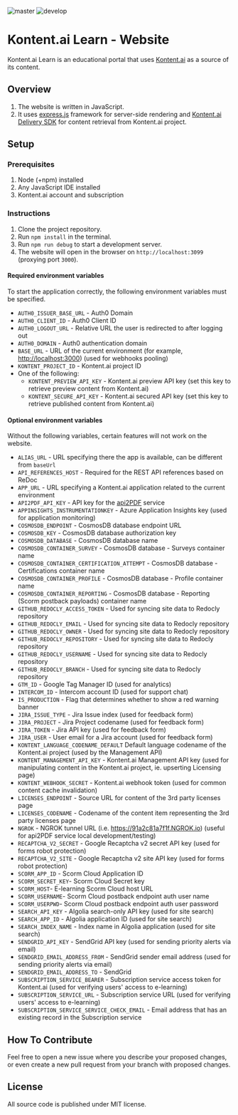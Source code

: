 ![master](https://github.com/Kontent-ai-Learn/kontent-ai-learn-web/actions/workflows/master_kcd-web-live-master(staging).yml/badge.svg)
![develop](https://github.com/Kontent-ai-Learn/kontent-ai-learn-web/actions/workflows/develop_kcd-web-live-dev(staging).yml/badge.svg)

# Kontent.ai Learn - Website

Kontent.ai Learn is an educational portal that uses [Kontent.ai](https://kontent.ai/) as a source of its content.

## Overview

1. The website is written in JavaScript.
1. It uses [express.js](https://expressjs.com/) framework for server-side rendering and [Kontent.ai Delivery SDK](https://github.com/kontent-ai/delivery-sdk-js) for content retrieval from Kontent.ai project.

## Setup

### Prerequisites

1. Node (+npm) installed
1. Any JavaScript IDE installed
1. Kontent.ai account and subscription

### Instructions

1. Clone the project repository.
1. Run `npm install` in the terminal.
1. Run `npm run debug` to start a development server.
1. The website will open in the browser on `http://localhost:3099` (proxying port `3000`).

#### Required environment variables

To start the application correctly, the following environment variables must be specified.

* `AUTH0_ISSUER_BASE_URL` - Auth0 Domain
* `AUTH0_CLIENT_ID` - Auth0 Client ID
* `AUTH0_LOGOUT_URL` - Relative URL the user is redirected to after logging out
* `AUTH0_DOMAIN` - Auth0 authentication domain
* `BASE_URL` - URL of the current environment (for example, <http://localhost:3000>) (used for webhooks pooling)
* `KONTENT_PROJECT_ID` - Kontent.ai project ID
* One of the following:
  * `KONTENT_PREVIEW_API_KEY` - Kontent.ai preview API key (set this key to retrieve preview content from Kontent.ai)
  * `KONTENT_SECURE_API_KEY` - Kontent.ai secured API key (set this key to retrieve published content from Kontent.ai)

#### Optional environment variables

Without the following variables, certain features will not work on the website.

* `ALIAS_URL` - URL specifying there the app is available, can be different from `baseUrl`
* `API_REFERENCES_HOST` - Required for the REST API references based on ReDoc
* `APP_URL` - URL specifying a Kontent.ai application related to the current environment
* `API2PDF_API_KEY` - API key for the [api2PDF](https://www.api2pdf.com/) service
* `APPINSIGHTS_INSTRUMENTATIONKEY` - Azure Application Insights key (used for application monitoring)
* `COSMOSDB_ENDPOINT` - CosmosDB database endpoint URL
* `COSMOSDB_KEY` - CosmosDB database authorization key
* `COSMOSDB_DATABASE` - CosmosDB database name
* `COSMOSDB_CONTAINER_SURVEY` - CosmosDB database - Surveys container name
* `COSMOSDB_CONTAINER_CERTIFICATION_ATTEMPT` - CosmosDB database - Certifications container name
* `COSMOSDB_CONTAINER_PROFILE` - CosmosDB database - Profile container name
* `COSMOSDB_CONTAINER_REPORTING` - CosmosDB database - Reporting (Scorm postback payloads) container name
* `GITHUB_REDOCLY_ACCESS_TOKEN` - Used for syncing site data to Redocly repository
* `GITHUB_REDOCLY_EMAIL` - Used for syncing site data to Redocly repository
* `GITHUB_REDOCLY_OWNER` - Used for syncing site data to Redocly repository
* `GITHUB_REDOCLY_REPOSITORY` - Used for syncing site data to Redocly repository
* `GITHUB_REDOCLY_USERNAME` - Used for syncing site data to Redocly repository
* `GITHUB_REDOCLY_BRANCH` - Used for syncing site data to Redocly repository
* `GTM_ID` - Google Tag Manager ID (used for analytics)
* `INTERCOM_ID` - Intercom account ID (used for support chat)
* `IS_PRODUCTION` - Flag that determines whether to show a red warning banner
* `JIRA_ISSUE_TYPE` - Jira Issue index (used for feedback form)
* `JIRA_PROJECT` - Jira Project codename (used for feedback form)
* `JIRA_TOKEN` - Jira API key (used for feedback form)
* `JIRA_USER` - User email for a Jira account (used for feedback form)
* `KONTENT_LANGUAGE_CODENAME_DEFAULT` Default language codename of the Kontent.ai project (used by the Management API)
* `KONTENT_MANAGEMENT_API_KEY` - Kontent.ai Management API key (used for manipulating content in the Kontent.ai project, ie. upserting Licensing page) 
* `KONTENT_WEBHOOK_SECRET` - Kontent.ai webhook token (used for common content cache invalidation)
* `LICENSES_ENDPOINT` - Source URL for content of the 3rd party licenses page
* `LICENSES_CODENAME` - Codename of the content item representing the 3rd party licenses page
* `NGROK` - NGROK tunnel URL (i.e. <https://91a2c81a7f1f.NGROK.io>) (useful for api2PDF service local development/testing)
* `RECAPTCHA_V2_SECRET` - Google Recaptcha v2 secret API key (used for forms robot protection)
* `RECAPTCHA_V2_SITE` - Google Recaptcha v2 site API key (used for forms robot protection)
* `SCORM_APP_ID` - Scorm Cloud Application ID
* `SCORM_SECRET_KEY`- Scorm Cloud Secret key
* `SCORM_HOST`- E-learning Scorm Cloud host URL
* `SCORM_USERNAME`- Scorm Cloud postback endpoint auth user name
* `SCORM_USERPWD`- Scorm Cloud postback endpoint auth user password
* `SEARCH_API_KEY` - Algolia search-only API key (used for site search)
* `SEARCH_APP_ID` - Algolia application ID (used for site search)
* `SEARCH_INDEX_NAME` - Index name in Algolia application (used for site search)
* `SENDGRID_API_KEY` - SendGrid API key (used for sending priority alerts via email)
* `SENDGRID_EMAIL_ADDRESS_FROM` - SendGrid sender email address (used for sending priority alerts via email)
* `SENDGRID_EMAIL_ADDRESS_TO` - SendGrid
* `SUBSCRIPTION_SERVICE_BEARER` - Subscription service access token for Kontent.ai (used for verifying users' access to e-learning)
* `SUBSCRIPTION_SERVICE_URL` - Subscription service URL (used for verifying users' access to e-learning)
* `SUBSCRIPTION_SERVICE_SERVICE_CHECK_EMAIL` - Email address that has an existing record in the Subscription service

## How To Contribute

Feel free to open a new issue where you describe your proposed changes, or even create a new pull request from your branch with proposed changes.

## License

All source code is published under MIT license.
